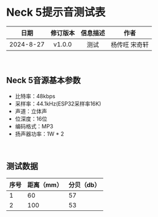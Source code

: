 # Neck 5提示音测试表

|    日期    | 修订版本 | 信息描述 | 作者 |
| :--------: | :------: | :------: | :--: |
| 2024-8-27 |  v1.0.0  | 测试 | 杨传旺 宋奇轩 |

<br>

## Neck 5音源基本参数

- 比特率：48kbps
- 采样率：44.1kHz(ESP32采样率16K)
- 声道：立体声
- 位深度：16位
- 编码格式：MP3
- 扬声器功率：1W * 2

<br>

## 测试数据

| 序号 | 距离（mm） | 分贝（db） |
| --- | --- | --- |
|  1 | 60 | 57 |
|  2 | 100 | 53 |
